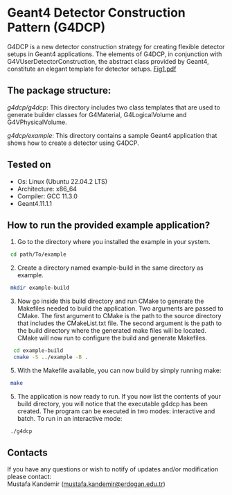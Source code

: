# Geant4 Detector Construction Pattern (G4DCP)

G4DCP is a new detector construction strategy for creating flexible detector setups in Geant4 applications. The elements of G4DCP, in conjunction with G4VUserDetectorConstruction, the abstract class provided by Geant4, constitute an elegant template for detector setups. 
[Fig1.pdf](https://github.com/mkandemirr/G4DCP/files/12700985/Fig1.pdf)
## The package structure:   

_g4dcp/g4dcp_: This directory includes two class templates that are used to generate builder classes for G4Material, G4LogicalVolume and G4VPhysicalVolume. 

_g4dcp/example_: This directory contains a sample Geant4 application that shows how to create a detector using G4DCP.

## Tested on 

* Os: Linux (Ubuntu 22.04.2 LTS)
* Architecture: x86_64
* Compiler: GCC 11.3.0
* Geant4.11.1.1

## How to run the provided example application?   
  
1. Go to the directory where you installed the example in your system.
  ```bash	
   cd path/To/example
  ```
  
2. Create a directory named example-build in the same directory as example. 
  ```bash
   mkdir example-build
   ```

3. Now go inside this build directory and run CMake to generate the Makefiles needed to build the application. Two arguments are 
passed to CMake. The first argument to CMake is the path to the source directory that includes the CMakeList.txt file. The second argument is the path to the build directory where the generated make files will be located. CMake will now run to configure the build and generate Makefiles.
```bash
  cd example-build
  cmake -S ../example -B .
 ```
5. With the Makefile available, you can now build by simply running make: 
  ```bash
   make  
  ```
5. The application is now ready to run. If you now list the contents of your build directory, you will notice that the executable g4dcp has been created. The program can be executed in two modes: interactive and batch. To run in an interactive mode:
  ```bash
   ./g4dcp
``` 
## Contacts 

If you have any questions or wish to notify of updates and/or modification please contact: \
Mustafa Kandemir (mustafa.kandemir@erdogan.edu.tr)

